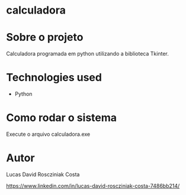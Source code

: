 # calculadora

# Sobre o projeto

Calculadora programada em python utilizando a biblioteca Tkinter.

# Technologies used

- Python

# Como rodar o sistema

Execute o arquivo calculadora.exe

# Autor

Lucas David Roscziniak Costa

https://www.linkedin.com/in/lucas-david-roscziniak-costa-7486bb214/

